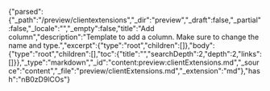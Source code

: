 {"parsed":{"_path":"/preview/clientextensions","_dir":"preview","_draft":false,"_partial":false,"_locale":"","_empty":false,"title":"Add column","description":"Template to add a column. Make sure to change the name and type.","excerpt":{"type":"root","children":[]},"body":{"type":"root","children":[],"toc":{"title":"","searchDepth":2,"depth":2,"links":[]}},"_type":"markdown","_id":"content:preview:clientExtensions.md","_source":"content","_file":"preview/clientExtensions.md","_extension":"md"},"hash":"nB0zD9lCOs"}